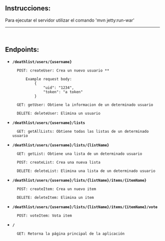 
</br>

## Instrucciones:

Para ejecutar el servidor utilizar el comando 'mvn jetty:run-war'

---

</br>

## Endpoints:

* **`/deathlist/users/{username}`**
  
        POST: createUser: Crea un nuevo usuario **
        
            Example request body:
                {
                    "uid": "1234",
                    "token": "a token"
                }
    
        GET: getUser: Obtiene la informacion de un determinado usuario
    
        DELETE: deleteUser: Elimina un usuario

* **`/deathlist/users/{username}/lists`**

        GET: getAllLists: Obtiene todas las listas de un determinado usuario

* **`/deathlist/users/{username}/lists/{listName}`**

        GET: getList: Obtiene una lista de un determinado usuario
	      
        POST: createList: Crea una nueva lista
	      
        DELETE: deleteList: Elimina una lista de un determinado usuario

* **`/deathlist/users/{username}/lists/{listName}/items/{itemName}`**
	
        POST: createItem: Crea un nuevo item
	
        DELETE: deleteItem: Elimina un item
	
* **`/deathlist/users/{username}/lists/{listName}/items/{itemName}/vote`**

        POST: voteItem: Vota item
	
* **`/`**
	
        GET: Retorna la página principal de la aplicación
 